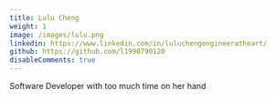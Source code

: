 ```yaml
---
title: Lulu Cheng
weight: 1
image: /images/lulu.png
linkedin: https://www.linkedin.com/in/luluchengengineeratheart/
github: https://github.com/l1990790120
disableComments: true
---
```


Software Developer with too much time on her hand

